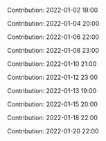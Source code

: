 Contribution: 2022-01-02 19:00

Contribution: 2022-01-04 20:00

Contribution: 2022-01-06 22:00

Contribution: 2022-01-08 23:00

Contribution: 2022-01-10 21:00

Contribution: 2022-01-12 23:00

Contribution: 2022-01-13 19:00

Contribution: 2022-01-15 20:00

Contribution: 2022-01-18 22:00

Contribution: 2022-01-20 22:00

